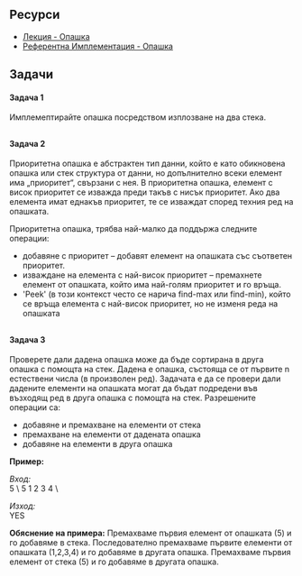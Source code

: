 ## Ресурси

- [Лекция - Опашка](https://learn.fmi.uni-sofia.bg/pluginfile.php/460522/mod_resource/content/0/2.%20%D0%9E%D0%BF%D0%B0%D1%88%D0%BA%D0%B0.pdf)
- [Референтна Имплементация - Опашка](https://github.com/noraAngelova/sdp-2023-2024/tree/main/queue)

## Задачи
#### Задача 1

Имплемептирайте опашка посредством изплозване на два стека.

##
#### Задача 2

Приоритетна опашка е абстрактен тип данни, който е като обикновена опашка или стек структура от данни, но допълнително всеки елемент има „приоритет“, свързани с нея. В приоритетна опашка, елемент с висок приоритет се изважда преди такъв с нисък приоритет. Ако два елемента имат еднакъв приоритет, те се изваждат според техния ред на опашката.

Приоритетна опашка, трябва най-малко да поддържа следните операции:
- добавяне с приоритет – добавят елемент на опашката със съответен приоритет.
- изваждане на елемента с най-висок приоритет – премахнете елемент от опашката, който има най-голям приоритет и го връща.
- 'Peek' (в този контекст често се нарича find-max или find-min), който се връща елемента с най-висок приоритет, но не изменя реда на опашката

##
#### Задача 3

Проверете дали дадена опашка може да бъде сортирана в друга опашка с помощта на стек. Дадена е опашка, състояща се от първите n естествени числа (в произволен ред). Задачата е да се провери дали дадените елементи на опашката могат да бъдат подредени във възходящ ред в друга опашка с помощта на стек. Разрешените операции са:

- добавяне и премахване на елементи от стека
- премахване на елементи от дадената опашка
- добавяне на елементи в друга опашка

**Пример:**

*Вход:* \
5 \ 
5 1 2 3 4 \

*Изход:* \
YES

**Обяснение на примера:** 
Премахваме първия елемент от опашката (5) и го добавяме в стека.
Последователно премахваме първите елементи от опашката (1,2,3,4) и го добавяме в другата опашка.
Премахваме първия елемент от стека (5) и го добавяме в другата опашка.

